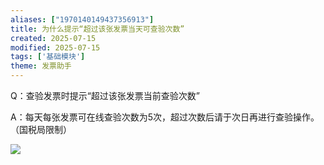 ```yaml
---
aliases: ["1970140149437356913"]
title: 为什么提示“超过该张发票当天可查验次数”
created: 2025-07-15
modified: 2025-07-15
tags: ['基础模块']
theme: 发票助手
---
```


Q：查验发票时提示“超过该张发票当前查验次数”

A：每天每张发票可在线查验次数为5次，超过次数后请于次日再进行查验操作。（国税局限制）

![](https://myhelpdoc.oss-cn-heyuan.aliyuncs.com/mdimages/91857ff267379cb567991066e9aed60c.jpg)